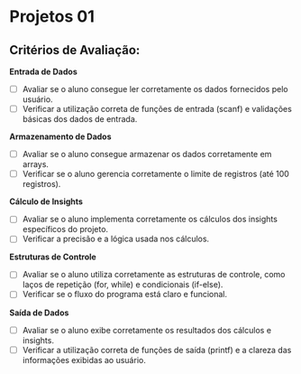 # Projetos 01

## Critérios de Avaliação:

**Entrada de Dados**
- [ ] Avaliar se o aluno consegue ler corretamente os dados fornecidos pelo usuário.
- [ ] Verificar a utilização correta de funções de entrada (scanf) e validações básicas dos dados de entrada.

**Armazenamento de Dados**
- [ ] Avaliar se o aluno consegue armazenar os dados corretamente em arrays.
- [ ] Verificar se o aluno gerencia corretamente o limite de registros (até 100 registros).

**Cálculo de Insights**
- [ ] Avaliar se o aluno implementa corretamente os cálculos dos insights específicos do projeto.
- [ ] Verificar a precisão e a lógica usada nos cálculos.

**Estruturas de Controle**
- [ ] Avaliar se o aluno utiliza corretamente as estruturas de controle, como laços de repetição (for, while) e condicionais (if-else).
- [ ] Verificar se o fluxo do programa está claro e funcional.

**Saída de Dados**
- [ ] Avaliar se o aluno exibe corretamente os resultados dos cálculos e insights.
- [ ] Verificar a utilização correta de funções de saída (printf) e a clareza das informações exibidas ao usuário.

